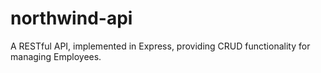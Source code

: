  # northwind-api
A RESTful API, implemented in Express, providing CRUD functionality for managing Employees.
